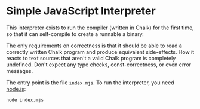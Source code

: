 # Simple JavaScript Interpreter
This interpreter exists to run the compiler (written in Chalk) for the first time,
so that it can self-compile to create a runnable a binary.

The only requirements on correctness is that it should be able to read a correctly
written Chalk program and produce equivalent side-effects. How it reacts to text
sources that aren't a valid Chalk program is completely undefined. Don't expect
any type checks, const-correctness, or even error messages.

The entry point is the file `index.mjs`. To run the interpreter, you need
[node.js](https://nodejs.org/):

```bash
node index.mjs
```